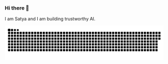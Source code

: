 ### Hi there 👋

<!--
**y12uc231/y12uc231** is a ✨ _special_ ✨ repository because its `README.md` (this file) appears on your GitHub profile.

Here are some ideas to get you started:

- 🔭 I’m currently working on ...
- 🌱 I’m currently learning ...
- 👯 I’m looking to collaborate on ...
- 🤔 I’m looking for help with ...
- 💬 Ask me about ...
- 📫 How to reach me: ...
- 😄 Pronouns: ...
- ⚡ Fun fact: ...
-->

I am Satya and I am building trustworthy AI. 


<picture>
  <source media="(prefers-color-scheme: dark)" srcset="https://raw.githubusercontent.com/yzhangcs/yzhangcs/output/github-contribution-grid-snake-dark.svg">
  <source media="(prefers-color-scheme: light)" srcset="https://raw.githubusercontent.com/yzhangcs/yzhangcs/output/github-contribution-grid-snake.svg">
  <img alt="github contribution grid snake animation" src="https://raw.githubusercontent.com/yzhangcs/yzhangcs/output/github-contribution-grid-snake.svg">
</picture>

